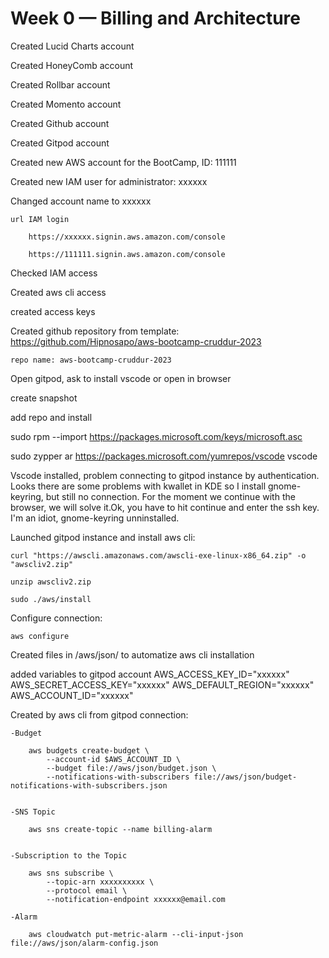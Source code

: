 # Week 0 — Billing and Architecture


Created Lucid Charts account

Created HoneyComb account

Created Rollbar account

Created Momento account

Created Github account

Created Gitpod account

Created new AWS account for the BootCamp, ID: 111111

Created new IAM user for administrator: xxxxxx

Changed account name to xxxxxx

    url IAM login

        https://xxxxxx.signin.aws.amazon.com/console

        https://111111.signin.aws.amazon.com/console


Checked IAM access

Created aws cli access

created access keys


Created github repository from template:
    https://github.com/Hipnosapo/aws-bootcamp-cruddur-2023

    repo name: aws-bootcamp-cruddur-2023


Open gitpod, ask to install vscode or open in browser

create snapshot

add repo and install

sudo rpm --import https://packages.microsoft.com/keys/microsoft.asc

sudo zypper ar https://packages.microsoft.com/yumrepos/vscode vscode


Vscode installed, problem connecting to gitpod instance by authentication. Looks there are some problems with kwallet in KDE so I install gnome-keyring, but still no connection.
For the moment we continue with the browser, we will solve it.Ok, you have to hit continue and enter the ssh key. I'm an idiot, gnome-keyring unninstalled.


Launched gitpod instance and install aws cli:

    curl "https://awscli.amazonaws.com/awscli-exe-linux-x86_64.zip" -o "awscliv2.zip"

    unzip awscliv2.zip

    sudo ./aws/install


Configure connection:

    aws configure

Created files in /aws/json/ to automatize aws cli installation


added variables to gitpod account
AWS_ACCESS_KEY_ID="xxxxxx"
AWS_SECRET_ACCESS_KEY="xxxxxx"
AWS_DEFAULT_REGION="xxxxxx"
AWS_ACCOUNT_ID="xxxxxx"

Created by aws cli from gitpod connection:

    -Budget

        aws budgets create-budget \
            --account-id $AWS_ACCOUNT_ID \
            --budget file://aws/json/budget.json \
            --notifications-with-subscribers file://aws/json/budget-notifications-with-subscribers.json


    -SNS Topic

        aws sns create-topic --name billing-alarm


    -Subscription to the Topic

        aws sns subscribe \
            --topic-arn xxxxxxxxxx \
            --protocol email \
            --notification-endpoint xxxxxx@email.com

    -Alarm

        aws cloudwatch put-metric-alarm --cli-input-json file://aws/json/alarm-config.json




